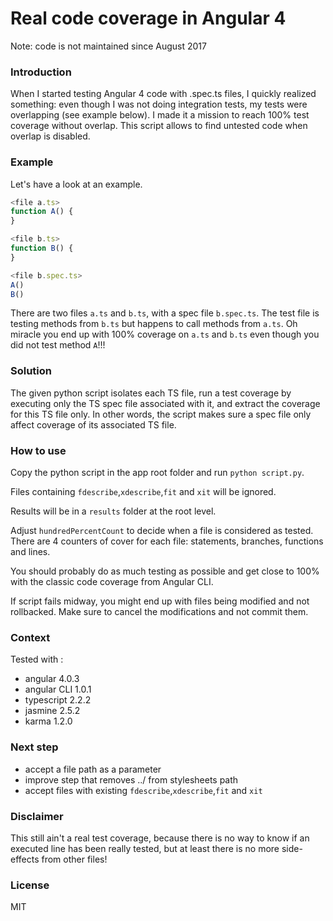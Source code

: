 # Real code coverage in Angular 4

Note: code is not maintained since August 2017

### Introduction
When I started testing Angular 4 code with .spec.ts files, I quickly realized something: even though I was not doing integration tests, my tests were overlapping (see example below). I made it a mission to reach 100% test coverage without overlap. This script allows to find untested code when overlap is disabled.

### Example
Let's have a look at an example.

```ts
<file a.ts>
function A() {
}
```
```ts
<file b.ts>
function B() {
}
```
```ts
<file b.spec.ts>
A()
B()
```
There are two files `a.ts` and `b.ts`, with a spec file `b.spec.ts`. The test file is testing methods from `b.ts` but happens to call methods from `a.ts`.
Oh miracle you end up with 100% coverage on `a.ts` and `b.ts` even though you did not test method `A`!!!

### Solution
The given python script isolates each TS file, run a test coverage by executing only the TS spec file associated with it, and extract the coverage for this TS file only. In other words, the script makes sure a spec file only affect coverage of its associated TS file.

### How to use
Copy the python script in the app root folder and run `python script.py`.

Files containing `fdescribe`,`xdescribe`,`fit` and `xit` will be ignored. 

Results will be in a `results` folder at the root level.

Adjust `hundredPercentCount` to decide when a file is considered as tested. There are 4 counters of cover for each file: statements, branches, functions and lines.

You should probably do as much testing as possible and get close to 100% with the classic code coverage from Angular CLI.

If script fails midway, you might end up with files being modified and not rollbacked. Make sure to cancel the modifications and not commit them.


### Context
Tested with :
  - angular 4.0.3
  - angular CLI 1.0.1
  - typescript 2.2.2
  - jasmine 2.5.2
  - karma 1.2.0
  
### Next step
  - accept a file path as a parameter
  - improve step that removes ../ from stylesheets path
  - accept files with existing `fdescribe`,`xdescribe`,`fit` and `xit`
  
### Disclaimer
This still ain't a real test coverage, because there is no way to know if an executed line has been really tested, but at least there is no more side-effects from other files!

### License
MIT

